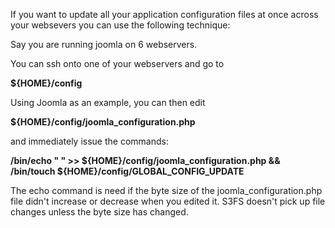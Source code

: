 If you want to update all your application configuration files at once across your websevers you can use the following technique:

Say you are running joomla on 6 webservers. 

You can ssh onto one of your webservers and go to 

**${HOME}/config**  

Using Joomla as an example, you can then edit 

**${HOME}/config/joomla_configuration.php**  

and immediately issue the commands:

**/bin/echo " " >> ${HOME}/config/joomla_configuration.php && /bin/touch ${HOME}/config/GLOBAL_CONFIG_UPDATE**  

The echo command is need if the byte size of the joomla_configuration.php file didn't increase or decrease when you edited it. S3FS doesn't pick up file changes unless the byte size has changed. 
